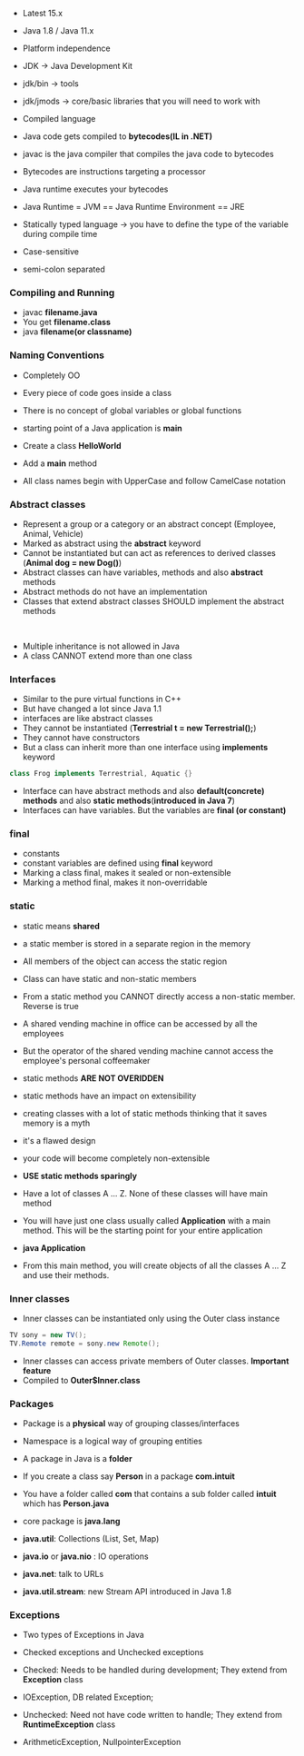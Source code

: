 * Latest 15.x
* Java 1.8 / Java 11.x

* Platform independence
* JDK -> Java Development Kit
* jdk/bin -> tools
* jdk/jmods -> core/basic libraries that you will need to work with

* Compiled language
* Java code gets compiled to __bytecodes(IL in .NET)__
* javac is the java compiler that compiles the java code to bytecodes
* Bytecodes are instructions targeting a processor
* Java runtime executes your bytecodes

* Java Runtime = JVM == Java Runtime Environment == JRE
* Statically typed language -> you have to define the type of the variable during compile time
* Case-sensitive
* semi-colon separated

### Compiling and Running

* javac __filename.java__
* You get __filename.class__ 
* java __filename(or classname)__

### Naming Conventions

* Completely OO
* Every piece of code goes inside a class
* There is no concept of global variables or global functions
* starting point of a Java application is __main__

* Create a class __HelloWorld__
* Add a __main__ method
* All class names begin with UpperCase and follow CamelCase notation

### Abstract classes

* Represent a group or a category or an abstract concept (Employee, Animal, Vehicle)
* Marked as abstract using the __abstract__ keyword
* Cannot be instantiated but can act as references to derived classes (__Animal dog = new Dog()__)
* Abstract classes can have variables, methods and also __abstract__ methods
* Abstract methods do not have an implementation
* Classes that extend abstract classes SHOULD implement the abstract methods

<br/>

* Multiple inheritance is not allowed in Java
* A class CANNOT extend more than one class

### Interfaces
* Similar to the pure virtual functions in C++
* But have changed a lot since Java 1.1
* interfaces are like abstract classes
* They cannot be instantiated (__Terrestrial t = new Terrestrial();__)
* They cannot have constructors
* But a class can inherit more than one interface using __implements__ keyword

``` java
class Frog implements Terrestrial, Aquatic {}
```

* Interface can have abstract methods and also __default(concrete) methods__ and also __static methods__(__introduced in Java 7__)
* Interfaces can have variables. But the variables are __final (or constant)__

### final

* constants
* constant variables are defined using __final__ keyword
* Marking a class final, makes it sealed or non-extensible
* Marking a method final, makes it non-overridable


### static

* static means __shared__
* a static member is stored in a separate region in the memory
* All members of the object can access the static region

* Class can have static and non-static members
* From a static method you CANNOT directly access a non-static member. Reverse is true
* A shared vending machine in office can be accessed by all the employees
* But the operator of the shared vending machine cannot access the employee's personal coffeemaker

* static methods __ARE NOT OVERIDDEN__
* static methods have an impact on extensibility
* creating classes with a lot of static methods thinking that it saves memory is a myth
* it's a flawed design
* your code will become completely non-extensible
* __USE static methods sparingly__


* Have a lot of classes A ... Z. None of these classes will have main method
* You will have just one class usually called __Application__ with a main method. This will be the starting point for your entire application
* __java Application__
* From this main method, you will create objects of all the classes A ... Z and use their methods.


### Inner classes

* Inner classes can be instantiated only using the Outer class instance

``` java		
TV sony = new TV();
TV.Remote remote = sony.new Remote();
```

* Inner classes can access private members of Outer classes. __Important feature__
* Compiled to __Outer$Inner.class__


### Packages


* Package is a __physical__ way of grouping classes/interfaces
* Namespace is a logical way of grouping entities
* A package in Java is a __folder__
* If you create a class say __Person__ in a package __com.intuit__
* You have a folder called __com__ that contains a sub folder called __intuit__ which has __Person.java__


* core package is __java.lang__
* __java.util__: Collections (List, Set, Map)
* __java.io__ or __java.nio__ : IO operations
* __java.net__: talk to URLs 
* __java.util.stream__: new Stream API introduced in Java 1.8


### Exceptions

* Two types of Exceptions in Java
* Checked exceptions and Unchecked exceptions
* Checked: Needs to be handled during development; They extend from __Exception__ class
* IOException, DB related Exception;

* Unchecked: Need not have code written to handle; They extend from __RuntimeException__ class
* ArithmeticException, NullpointerException












































